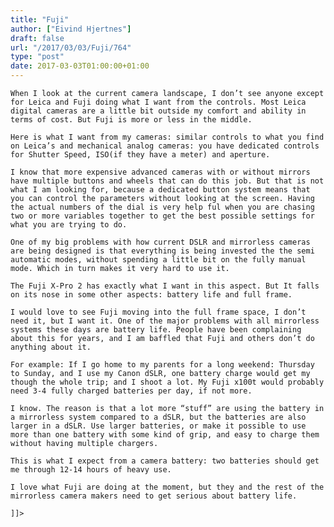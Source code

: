 ```yaml
---
title: "Fuji"
author: ["Eivind Hjertnes"]
draft: false
url: "/2017/03/03/Fuji/764"
type: "post"
date: 2017-03-03T01:00:00+01:00
---
```


<div class="HTML">
  <div></div>

<p>

</div>

```text
When I look at the current camera landscape, I don’t see anyone except for Leica and Fuji doing what I want from the controls. Most Leica digital cameras are a little bit outside my comfort and ability in terms of cost. But Fuji is more or less in the middle.
```

<div class="HTML">
  <div></div>

</p>

</div>

<div class="HTML">
  <div></div>

<p>

</div>

```text
Here is what I want from my cameras: similar controls to what you find on Leica’s and mechanical analog cameras: you have dedicated controls for Shutter Speed, ISO(if they have a meter) and aperture.
```

<div class="HTML">
  <div></div>

</p>

</div>

<div class="HTML">
  <div></div>

<p>

</div>

```text
I know that more expensive advanced cameras with or without mirrors have multiple buttons and wheels that can do this job. But that is not what I am looking for, because a dedicated button system means that you can control the parameters without looking at the screen. Having the actual numbers of the dial is very help ful when you are chasing two or more variables together to get the best possible settings for what you are trying to do.
```

<div class="HTML">
  <div></div>

</p>

</div>

<div class="HTML">
  <div></div>

<p>

</div>

```text
One of my big problems with how current DSLR and mirrorless cameras are being designed is that everything is being invested the the semi automatic modes, without spending a little bit on the fully manual mode. Which in turn makes it very hard to use it.
```

<div class="HTML">
  <div></div>

</p>

</div>

<div class="HTML">
  <div></div>

<p>

</div>

```text
The Fuji X-Pro 2 has exactly what I want in this aspect. But It falls on its nose in some other aspects: battery life and full frame.
```

<div class="HTML">
  <div></div>

</p>

</div>

<div class="HTML">
  <div></div>

<p>

</div>

```text
I would love to see Fuji moving into the full frame space, I don’t need it, but I want it. One of the major problems with all mirrorless systems these days are battery life. People have been complaining about this for years, and I am baffled that Fuji and others don’t do anything about it.
```

<div class="HTML">
  <div></div>

</p>

</div>

<div class="HTML">
  <div></div>

<p>

</div>

```text
For example: If I go home to my parents for a long weekend: Thursday to Sunday, and I use my Canon dSLR, one battery charge would get my though the whole trip; and I shoot a lot. My Fuji x100t would probably need 3-4 fully charged batteries per day, if not more.
```

<div class="HTML">
  <div></div>

</p>

</div>

<div class="HTML">
  <div></div>

<p>

</div>

```text
I know. The reason is that a lot more “stuff” are using the battery in a mirrorless system compared to a dSLR, but the batteries are also larger in a dSLR. Use larger batteries, or make it possible to use more than one battery with some kind of grip, and easy to charge them without having multiple chargers.
```

<div class="HTML">
  <div></div>

</p>

</div>

<div class="HTML">
  <div></div>

<p>

</div>

```text
This is what I expect from a camera battery: two batteries should get me through 12-14 hours of heavy use.
```

<div class="HTML">
  <div></div>

</p>

</div>

<div class="HTML">
  <div></div>

<p>

</div>

```text
I love what Fuji are doing at the moment, but they and the rest of the mirrorless camera makers need to get serious about battery life.
```

<div class="HTML">
  <div></div>

</p>

</div>

<div class="HTML">
  <div></div>

<p>

</div>

```text
]]>
```

<div class="HTML">
  <div></div>

</p>

</div>
